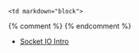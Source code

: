 	<td markdown="block">
{% comment %}
{% endcomment %}
* [Socket IO Intro](slides/24/socketio.html)
</td>
	<td markdown="block">
<!--
* Chapter 
* Chapter 
-->
</td>
	<td markdown="block">
<!--
* [](assignments/.html)
-->
</td>
